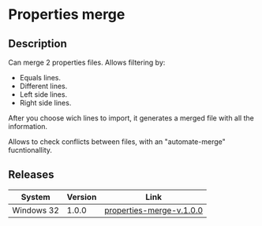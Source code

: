 # Properties merge

## Description

Can merge 2 properties files. Allows filtering by:
 - Equals lines.
 - Different lines.
 - Left side lines.
 - Right side lines.

After you choose wich lines to import, it generates a merged file with all the information.

Allows to check conflicts between files, with an "automate-merge" fucntionallity.

## Releases

| System		| Version 		| Link |
| ---      		| ---       	|---|
| Windows 32 	| 1.0.0        	|  [properties-merge-v.1.0.0](https://github.com/maarkeez/properties-merge/raw/master/Releases/1.0.0/properties-merge-win32-x64_v.1.0.0.rar) |

